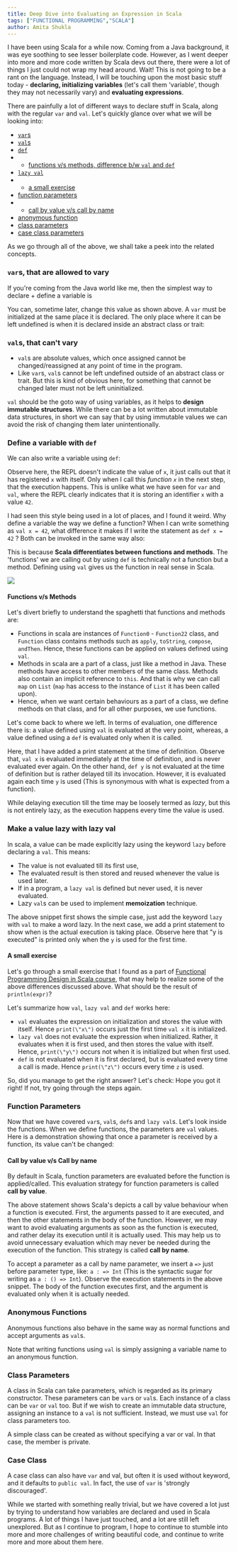 ```yaml
---
title: Deep Dive into Evaluating an Expression in Scala
tags: ["FUNCTIONAL PROGRAMMING","SCALA"]
author: Amita Shukla
---
```



I have been using Scala for a while now. Coming from a Java background, it was eye soothing to see lesser boilerplate code. However, as I went deeper into more and more code written by Scala devs out there, there were a lot of things I just could not wrap my head around. Wait! This is not going to be a rant on the language. Instead, I will be touching upon the most basic stuff today - **declaring, initializing variables** (let's call them 'variable', though they may not necessarily vary) and **evaluating expressions**. 
 
There are painfully a lot of different ways to declare stuff in Scala, along with the regular `var` and `val`. Let's quickly glance over what we will be looking into: 


- [`var`s](https://www.blogger.com/blogger.g?blogID=1167440767733751967&pli=1#vars)
- [`val`s](https://www.blogger.com/blogger.g?blogID=1167440767733751967&pli=1#vals)
- [`def`](https://www.blogger.com/blogger.g?blogID=1167440767733751967&pli=1#defs)
- - [functions v/s methods, difference b/w `val` and `def`](https://www.blogger.com/blogger.g?blogID=1167440767733751967&pli=1#fvsm)
- [`lazy val`](https://www.blogger.com/blogger.g?blogID=1167440767733751967&pli=1#lazy_vals)
- - [a small exercise](https://www.blogger.com/blogger.g?blogID=1167440767733751967&pli=1#exercise)
- [function parameters](https://www.blogger.com/blogger.g?blogID=1167440767733751967&pli=1#function_params)
- - [call by value v/s call by name](https://www.blogger.com/blogger.g?blogID=1167440767733751967&pli=1#evaluation_strategies)
- [anonymous function](https://www.blogger.com/blogger.g?blogID=1167440767733751967&pli=1#anon_functions)
- [class parameters](https://www.blogger.com/blogger.g?blogID=1167440767733751967&pli=1#class_params)
- [case class parameters](https://www.blogger.com/blogger.g?blogID=1167440767733751967&pli=1#case_class_params)

As we go through all of the above, we shall take a peek into the related concepts.

 


### `var`s, that are allowed to vary

If you're coming from the Java world like me, then the simplest way to declare + define a variable is

 


You can, sometime later, change this value as shown above. 
A `var` must be initialized at the same place it is declared. The only place where it can be left undefined is when it is declared inside an abstract class or trait:

 


### `val`s, that can't vary

- `val`s are absolute values, which once assigned cannot be changed/reassigned at any point of time in the program.
- Like `var`s, `val`s cannot be left undefined outside of an abstract class or trait. But this is kind of obvious here, for something that cannot be changed later must not be left uninitialized.

`val` should be the goto way of using variables, as it helps to **design immutable structures**. While there can be a lot written about immutable data structures, in short we can say that by using immutable values we can avoid the risk of changing them later unintentionally.

 


### Define a variable with `def`

We can also write a variable using `def`:

Observe here, the REPL doesn't indicate the value of `x`, it just calls out that it has registered `x` with itself. Only when I call this _function `x`_ in the next step, that the execution happens. This is unlike what we have seen for `var` and `val`, where the REPL clearly indicates that it is storing an identifier `x` with a value `42`. 


I had seen this style being used in a lot of places, and I found it weird. Why define a variable the way we define a function? When I can write something as `val x = 42`, what difference it makes if I write the statement as `def x = 42` ? Both can be invoked in the same way also:

 


This is because **Scala differentiates between functions and methods**. The 'functions' we are calling out by using `def` is technically not a function but a method. Defining using `val` gives us the function in real sense in Scala. 
 


[![](https://1.bp.blogspot.com/-l4lUeMRIY2M/XadmgbFuDVI/AAAAAAAALA0/qUGzB2tcbGscuPR4RCXiGGwbjKYkFO9ZwCLcBGAsYHQ/s320/scala_meme.jpg)](https://1.bp.blogspot.com/-l4lUeMRIY2M/XadmgbFuDVI/AAAAAAAALA0/qUGzB2tcbGscuPR4RCXiGGwbjKYkFO9ZwCLcBGAsYHQ/s1600/scala_meme.jpg)

 
 


#### Functions v/s Methods

Let's divert briefly to understand the spaghetti that functions and methods are: 


- Functions in scala are instances of `Function0` - `Function22` class, and `Function` class contains methods such as `apply`, `toString`, `compose`, `andThen`. Hence, these functions can be applied on values defined using `val`.
- Methods in scala are a part of a class, just like a method in Java. These methods have access to other members of the same class. Methods also contain an implicit reference to `this`. And that is why we can call `map` on `List` (`map` has access to the instance of `List` it has been called upon).
- Hence, when we want certain behaviours as a part of a class, we define methods on that class, and for all other purposes, we use functions.

Let's come back to where we left. In terms of evaluation, one difference there is: a value defined using `val` is evaluated at the very point, whereas, a value defined using a `def` is evaluated only when it is called.

 


Here, that I have added a print statement at the time of definition. Observe that, `val x` is evaluated immediately at the time of definition, and is never evaluated ever again. On the other hand, `def y` is not evaluated at the time of definition but is rather delayed till its invocation. However, it is evaluated again each time `y` is used (This is synonymous with what is expected from a function).

While delaying execution till the time may be loosely termed as _lazy_, but this is not entirely lazy, as the execution happens every time the value is used.

### Make a value lazy with lazy val

In scala, a value can be made explicitly lazy using the keyword `lazy` before declaring a `val`. This means: 


- The value is not evaluated till its first use,
- The evaluated result is then stored and reused whenever the value is used later.
- If in a program, a `lazy val` is defined but never used, it is never evaluated.
- Lazy `val`s can be used to implement **memoization** technique.

The above snippet first shows the simple case, just add the keyword `lazy` with `val` to make a word lazy. In the next case, we add a print statement to show when is the actual execution is taking place. Observe here that \"y is executed\" is printed only when the `y` is used for the first time. 
 


#### A small exercise

Let's go through a small exercise that I found as a part of [Functional Programming Design in Scala course](https://www.coursera.org/learn/progfun2?specialization=scala), that may help to realize some of the above differences discussed above. 
What should be the result of `println(expr)`? 
 
Let's summarize how `val`, `lazy val` and `def` works here: 


- `val` evaluates the expression on initialization and stores the value with itself. Hence `print(\"x\")` occurs just the first time `val x` it is initialized.
- `lazy val` does not evaluate the expression when initialized. Rather, it evaluates when it is first used, and then stores the value with itself. Hence, `print(\"y\")` occurs not when it is initialized but when first used.
- `def` is not evaluated when it is first declared, but is evaluated every time a call is made. Hence `print(\"z\")` occurs every time `z` is used.

So, did you manage to get the right answer? Let's check: 
Hope you got it right! If not, try going through the steps again.

 


### Function Parameters

Now that we have covered `var`s, `val`s, `def`s and `lazy val`s. Let's look inside the functions. When we define functions, the parameters are `val` values. Here is a demonstration showing that once a parameter is received by a function, its value can't be changed:

#### Call by value v/s Call by name

By default in Scala, function parameters are evaluated before the function is applied/called. This evaluation strategy for function parameters is called **call by value**. 
 
The above statement shows Scala's depicts a call by value behaviour when a function is executed. First, the arguments passed to it are executed, and then the other statements in the body of the function. 
However, we may want to avoid evaluating arguments as soon as the function is executed, and rather delay its execution until it is actually used. This may help us to avoid unnecessary evaluation which may never be needed during the execution of the function. This strategy is called **call by name**. 
 
To accept a parameter as a call by name parameter, we insert a `=>` just before parameter type, like: `a : => Int` (This is the syntactic sugar for writing as `a : () => Int`). Observe the execution statements in the above snippet. The body of the function executes first, and the argument is evaluated only when it is actually needed. 
 


### Anonymous Functions

Anonymous functions also behave in the same way as normal functions and accept arguments as `val`s. 


Note that writing functions using `val` is simply assigning a variable name to an anonymous function. 
 


### Class Parameters

A class in Scala can take parameters, which is regarded as its primary constructor. These parameters can be `var`s or `val`s. 
Each instance of a class can be `var` or `val` too. But if we wish to create an immutable data structure, assigning an instance to a `val` is not sufficient. Instead, we must use `val` for class parameters too. 


A simple class can be created as without specifying a var or val. In that case, the member is private. 
 


### Case Class

A case class can also have `var` and val, but often it is used without keyword, and it defaults to `public val`. In fact, the use of `var` is 'strongly discouraged'. 
 


While we started with something really trivial, but we have covered a lot just by trying to understand how variables are declared and used in Scala programs. A lot of things I have just touched, and a lot are still left unexplored. But as I continue to program, I hope to continue to stumble into more and more challenges of writing beautiful code, and continue to write more and more about them here.

